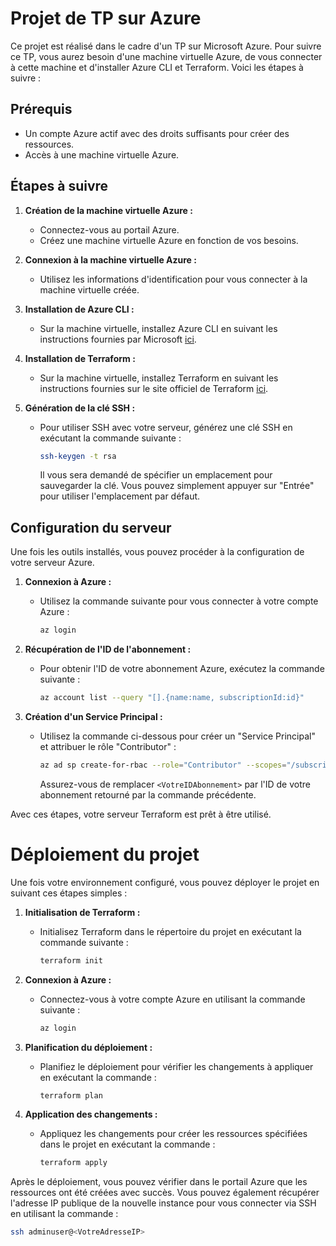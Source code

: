 # Projet de TP sur Azure

Ce projet est réalisé dans le cadre d'un TP sur Microsoft Azure. Pour suivre ce TP, vous aurez besoin d'une machine virtuelle Azure, de vous connecter à cette machine et d'installer Azure CLI et Terraform. Voici les étapes à suivre :

## Prérequis

- Un compte Azure actif avec des droits suffisants pour créer des ressources.
- Accès à une machine virtuelle Azure.

## Étapes à suivre

1. **Création de la machine virtuelle Azure :**
   - Connectez-vous au portail Azure.
   - Créez une machine virtuelle Azure en fonction de vos besoins.

2. **Connexion à la machine virtuelle Azure :**
   - Utilisez les informations d'identification pour vous connecter à la machine virtuelle créée.

3. **Installation de Azure CLI :**
   - Sur la machine virtuelle, installez Azure CLI en suivant les instructions fournies par Microsoft [ici](https://learn.microsoft.com/fr-fr/cli/azure/install-azure-cli-linux?pivots=apt).

4. **Installation de Terraform :**
   - Sur la machine virtuelle, installez Terraform en suivant les instructions fournies sur le site officiel de Terraform [ici](https://learn.hashicorp.com/tutorials/terraform/install-cli).

5. **Génération de la clé SSH :**
   - Pour utiliser SSH avec votre serveur, générez une clé SSH en exécutant la commande suivante :
     ```bash
     ssh-keygen -t rsa
     ```
     Il vous sera demandé de spécifier un emplacement pour sauvegarder la clé. Vous pouvez simplement appuyer sur "Entrée" pour utiliser l'emplacement par défaut.

## Configuration du serveur

Une fois les outils installés, vous pouvez procéder à la configuration de votre serveur Azure.

1. **Connexion à Azure :**
   - Utilisez la commande suivante pour vous connecter à votre compte Azure :
     ```bash
     az login
     ```

2. **Récupération de l'ID de l'abonnement :**
   - Pour obtenir l'ID de votre abonnement Azure, exécutez la commande suivante :
     ```bash
     az account list --query "[].{name:name, subscriptionId:id}"
     ```

3. **Création d'un Service Principal :**
   - Utilisez la commande ci-dessous pour créer un "Service Principal" et attribuer le rôle "Contributor" :
     ```bash
     az ad sp create-for-rbac --role="Contributor" --scopes="/subscriptions/<VotreIDAbonnement>"
     ```
     Assurez-vous de remplacer `<VotreIDAbonnement>` par l'ID de votre abonnement retourné par la commande précédente.

Avec ces étapes, votre serveur Terraform est prêt à être utilisé.

# Déploiement du projet

Une fois votre environnement configuré, vous pouvez déployer le projet en suivant ces étapes simples :

1. **Initialisation de Terraform :**
   - Initialisez Terraform dans le répertoire du projet en exécutant la commande suivante :
     ```bash
     terraform init
     ```

2. **Connexion à Azure :**
   - Connectez-vous à votre compte Azure en utilisant la commande suivante :
     ```bash
     az login
     ```

3. **Planification du déploiement :**
   - Planifiez le déploiement pour vérifier les changements à appliquer en exécutant la commande :
     ```bash
     terraform plan
     ```

4. **Application des changements :**
   - Appliquez les changements pour créer les ressources spécifiées dans le projet en exécutant la commande :
     ```bash
     terraform apply
     ```

Après le déploiement, vous pouvez vérifier dans le portail Azure que les ressources ont été créées avec succès. Vous pouvez également récupérer l'adresse IP publique de la nouvelle instance pour vous connecter via SSH en utilisant la commande :
```bash
ssh adminuser@<VotreAdresseIP>

